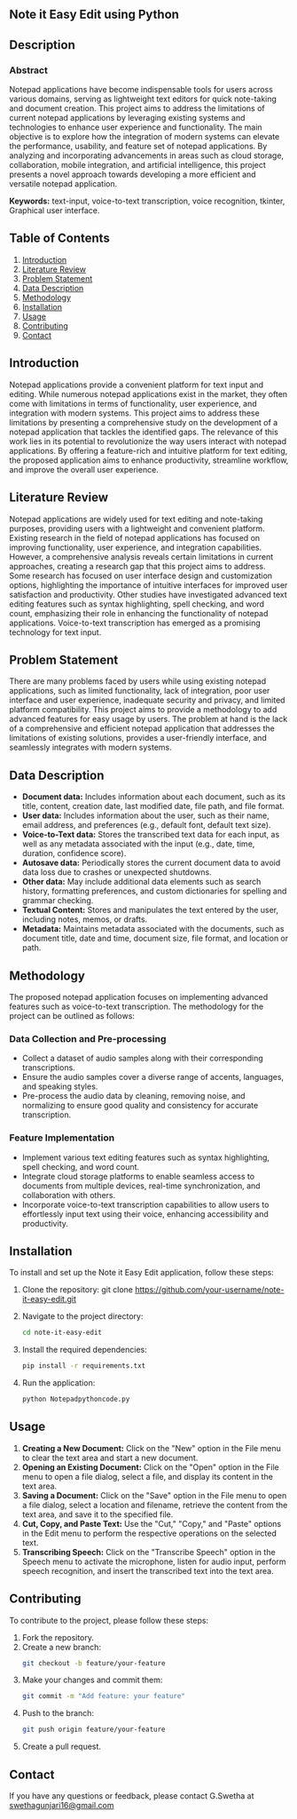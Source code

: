 ## Note it Easy Edit using Python

## Description
### Abstract
Notepad applications have become indispensable tools for users across various domains, serving as lightweight text editors for quick note-taking and document creation. 
This project aims to address the limitations of current notepad applications by leveraging existing systems and technologies to enhance user experience and functionality. 
The main objective is to explore how the integration of modern systems can elevate the performance, usability, and feature set of notepad applications. By analyzing and
incorporating advancements in areas such as cloud storage, collaboration, mobile integration, and artificial intelligence, this project presents a novel approach towards
developing a more efficient and versatile notepad application.

**Keywords:** text-input, voice-to-text transcription, voice recognition, tkinter, Graphical user interface.

## Table of Contents
1. [Introduction](#introduction)
2. [Literature Review](#literature-review)
3. [Problem Statement](#problem-statement)
4. [Data Description](#data-description)
5. [Methodology](#methodology)
6. [Installation](#installation)
7. [Usage](#usage)
8. [Contributing](#contributing)
9. [Contact](#contact)

## Introduction
Notepad applications provide a convenient platform for text input and editing. 
While numerous notepad applications exist in the market, they often come with 
limitations in terms of functionality, user experience, and integration with 
modern systems. This project aims to address these limitations by presenting 
a comprehensive study on the development of a notepad application that tackles
the identified gaps. The relevance of this work lies in its potential to revolutionize
the way users interact with notepad applications. By offering a feature-rich and 
intuitive platform for text editing, the proposed application aims to enhance productivity,
streamline workflow, and improve the overall user experience.

## Literature Review
Notepad applications are widely used for text editing and note-taking purposes, providing 
users with a lightweight and convenient platform. Existing research in the field of notepad
applications has focused on improving functionality, user experience, and integration capabilities.
However, a comprehensive analysis reveals certain limitations in current approaches, creating a research
gap that this project aims to address. Some research has focused on user interface design and customization
options, highlighting the importance of intuitive interfaces for improved user satisfaction and productivity.
Other studies have investigated advanced text editing features such as syntax highlighting, spell checking,
and word count, emphasizing their role in enhancing the functionality of notepad applications. Voice-to-text
transcription has emerged as a promising technology for text input.

## Problem Statement
There are many problems faced by users while using existing notepad applications, such as limited functionality,
lack of integration, poor user interface and user experience, inadequate security and privacy, and limited platform compatibility.
This project aims to provide a methodology to add advanced features for easy usage by users. The problem at hand is the lack of a 
comprehensive and efficient notepad application that addresses the limitations of existing solutions, provides a user-friendly interface,
and seamlessly integrates with modern systems.

## Data Description
- **Document data:** Includes information about each document, such as its title, content, creation date, last modified date, file path, and file format.
- **User data:** Includes information about the user, such as their name, email address, and preferences (e.g., default font, default text size).
- **Voice-to-Text data:** Stores the transcribed text data for each input, as well as any metadata associated with the input (e.g., date, time, duration, confidence score).
- **Autosave data:** Periodically stores the current document data to avoid data loss due to crashes or unexpected shutdowns.
- **Other data:** May include additional data elements such as search history, formatting preferences, and custom dictionaries for spelling and grammar checking.
- **Textual Content:** Stores and manipulates the text entered by the user, including notes, memos, or drafts.
- **Metadata:** Maintains metadata associated with the documents, such as document title, date and time, document size, file format, and location or path.

## Methodology
The proposed notepad application focuses on implementing advanced features such as voice-to-text transcription. The methodology for the project can be outlined as follows:

### Data Collection and Pre-processing
- Collect a dataset of audio samples along with their corresponding transcriptions.
- Ensure the audio samples cover a diverse range of accents, languages, and speaking styles.
- Pre-process the audio data by cleaning, removing noise, and normalizing to ensure good quality and consistency for accurate transcription.

### Feature Implementation
- Implement various text editing features such as syntax highlighting, spell checking, and word count.
- Integrate cloud storage platforms to enable seamless access to documents from multiple devices, real-time synchronization, and collaboration with others.
- Incorporate voice-to-text transcription capabilities to allow users to effortlessly input text using their voice, enhancing accessibility and productivity.

## Installation
To install and set up the Note it Easy Edit application, follow these steps:

1. Clone the repository:
   git clone https://github.com/your-username/note-it-easy-edit.git
   
2. Navigate to the project directory:
   ```sh
   cd note-it-easy-edit
   ```
3. Install the required dependencies:
    ```sh
   pip install -r requirements.txt
    ```
4. Run the application:
    ```sh
   python Notepadpythoncode.py
    ```

## Usage
1. **Creating a New Document:** Click on the "New" option in the File menu to clear the text area and start a new document.
2. **Opening an Existing Document:** Click on the "Open" option in the File menu to open a file dialog, select a file, and
  display its content in the text area.
3. **Saving a Document:** Click on the "Save" option in the File menu to open a file dialog, select a location and filename,
  retrieve the content from the text area, and save it to the specified file.
4. **Cut, Copy, and Paste Text:** Use the "Cut," "Copy," and "Paste" options in the Edit menu to perform the respective
  operations on the selected text.
5. **Transcribing Speech:** Click on the "Transcribe Speech" option in the Speech menu to activate the microphone, listen for
  audio input, perform speech recognition, and insert the transcribed text into the text area.

## Contributing
To contribute to the project, please follow these steps:

1. Fork the repository.
2. Create a new branch:
    ```sh
   git checkout -b feature/your-feature
    ```
3. Make your changes and commit them:
    ```sh
   git commit -m "Add feature: your feature"
    ```
4. Push to the branch:
    ```sh
   git push origin feature/your-feature
    ```
5. Create a pull request.

## Contact
If you have any questions or feedback, please contact G.Swetha at swethagunjari16@gmail.com
